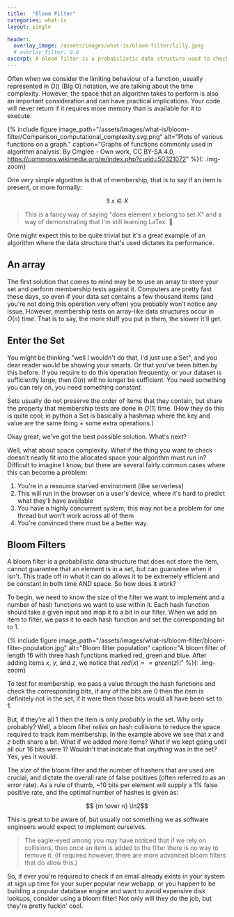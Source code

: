 ```yaml
---
title:  "Bloom Filter"
categories: what-is
layout: single

header:
  overlay_image: /assets/images/what-is/bloom-filter/lilly.jpeg
  # overlay_filter: 0.6
excerpt: A bloom filter is a probabilistic data structure used to check set membership in constant time and space. They're pretty cool.
---
```


Often when we consider the limiting behaviour of a function, usually represented in $O()$ (Big O) notation, we are talking about the time complexity. However, the space that an algorithm takes to perform is also an important consideration and can have practical implications. Your code will never return if it requires more memory than is available for it to execute.

{% include figure image_path="/assets/images/what-is/bloom-filter/Comparison_computational_complexity.svg.png" alt="Plots of various functions on a graph." caption="Graphs of functions commonly used in algorithm analysis. By Cmglee - Own work, CC BY-SA 4.0, https://commons.wikimedia.org/w/index.php?curid=50321072" %}{: .img-zoom}

One very simple algorithm is that of membership, that is to say if an item is present, or more formally:

$$\exists \ x \in X $$

> This is a fancy way of saying "does element x belong to set X" and a way of demonstrating that I'm still learning LaTex. 👀

One might expect this to be quite trivial but it's a great example of an algorithm where the data structure that's used dictates its performance.

## An array

The first solution that comes to mind may be to use an array to store your set and perform membership tests against it. Computers are pretty fast these days, so even if your data set contains a few thousand items (and you're not doing this operation very often) you probably won't notice any issue. However, membership tests on array-like data structures occur in $O(n)$ time. That is to say, the more stuff you put in them, the slower it'll get.

## Enter the Set

You might be thinking "well I wouldn't do that, I'd just use a Set", and you dear reader would be showing your smarts. Or that you've been bitten by this before. If you require to do this operation frequently, or your dataset is sufficiently large, then $O(n)$ will no longer be sufficient. You need something you can rely on, you need something _constant_.

Sets usually do not preserve the order of items that they contain, but share the property that membership tests are done in $O(1)$ time. (How they do this is quite cool; in python a Set is basically a hashmap where the key and value are the same thing + some extra operations.)

Okay great, we've got the best possible solution. What's next?

Well, what about space complexity. What if the thing you want to check doesn't neatly fit into the allocated space your algorithm must run in? Difficult to imagine I know, but there are several fairly common cases where this can become a problem:

1. You're in a resource starved environment (like serverless)
2. This will run in the browser on a user's device, where it's hard to predict what they'll have available
3. You have a highly concurrent system; this may not be a problem for one thread but won't work across all of them
4. You're convinced there must be a better way.


## Bloom Filters

A bloom filter is a probabilistic data structure that does not store the item, cannot guarantee that an element is in a set, but can guarantee when it isn't. This trade off in what it can do allows it to be extremely efficient and be constant in both time AND space. So how does it work?

To begin, we need to know the size of the filter we want to implement and a number of hash functions we want to use within it. Each hash function should take a given input and map it to a bit in our filter. When we add an item to filter, we pass it to each hash function and set the corresponding bit to 1.

{% include figure image_path="/assets/images/what-is/bloom-filter/bloom-filter-population.jpg" alt="Bloom filter population" caption="A bloom filter of length 16 with three hash functions marked red, green and blue. After adding items $x$, $y$, and $z$, we notice that $red(x) == green(z)$!" %}{: .img-zoom}

To test for membership, we pass a value through the hash functions and check the corresponding bits, if any of the bits are 0 then the item is definitely not in the set, if it were then those bits would all have been set to 1.

But, if they're all 1 then the item is only _probably_ in the set. Why only probably? Well, a bloom filter _relies_ on hash collisions to reduce the space required to track item membership. In the example above we see that $x$ and $z$ both share a bit. What if we added more items? What if we kept going until all our 16 bits were 1? Wouldn't that indicate that _anything_ was in the set? Yes, yes it would.

The _size_ of the bloom filter and the number of hashers that are used are crucial, and dictate the overall rate of false positives (often referred to as an error rate). As a rule of thumb, ~10 bits per element will supply a 1% false positive rate, and the optimal number of hashes is given as:

$$ {m \over n} \ln2$$

This is great to be aware of, but usually not something we as software engineers would expect to implement ourselves.

> The eagle-eyed among you may have noticed that if we rely on collisions, then once an item is added to the filter there is no way to remove it. (If required however, there are more advanced bloom filters that do allow this.)

So, if ever you're required to check if an email already exists in your system at sign up time for your super popular new webapp, or you happen to be building a popular database engine and want to avoid expensive disk lookups, consider using a bloom filter! Not only will they do the job, but they're pretty fuckin' cool.


<script type="text/x-mathjax-config">
MathJax.Hub.Config({
  tex2jax: {
    inlineMath: [['$','$'], ['\\(','\\)']],
    processEscapes: true
  }
});
</script>
<script src="https://cdnjs.cloudflare.com/ajax/libs/mathjax/2.7.0/MathJax.js?config=TeX-AMS-MML_HTMLorMML" type="text/javascript"></script>
